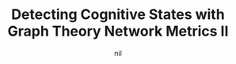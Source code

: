 ---
title: "Detecting Cognitive States with Graph Theory Network Metrics II"
project_id: 
date: nil
conference_id: ""
presenters:
   - laura_buchanan
summary: "<p>OHBM, June 2014, Hamburg, Germany</p>"
file: /assets/presentations/Final_OHBM_Poster.pdf
filename: Final_OHBM_Poster.pdf
layout: presentation
---